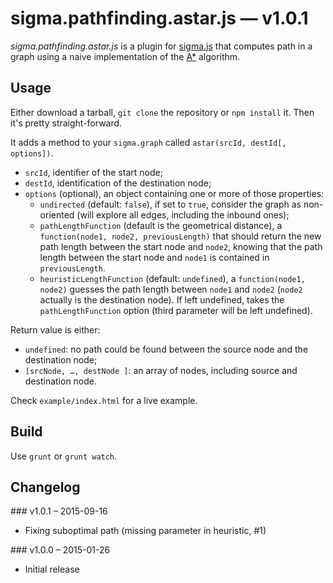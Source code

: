 sigma.pathfinding.astar.js — v1.0.1
===================================

*sigma.pathfinding.astar.js* is a plugin for [sigma.js](http://sigmajs.org) that computes path in a graph
using a naive implementation of the [A*](http://en.wikipedia.org/wiki/A*_search_algorithm) algorithm.

## Usage

Either download a tarball, `git clone` the repository or `npm install` it. Then it's pretty straight-forward.

It adds a method to your `sigma.graph` called `astar(srcId, destId[, options])`.
- `srcId`, identifier of the start node;
- `destId`, identification of the destination node;
- `options` (optional), an object containing one or more of those properties:
   - `undirected` (default: `false`), if set to `true`, consider the graph as non-oriented (will explore all edges, including the inbound ones);
   - `pathLengthFunction` (default is the geometrical distance), a `function(node1, node2, previousLength)` that should return the new path length between the start node and `node2`, knowing that the path length between the start node and `node1` is contained in `previousLength`.
   - `heuristicLengthFunction` (default: `undefined`), a `function(node1, node2)` guesses the path length between `node1` and `node2` (`node2` actually is the destination node). If left undefined, takes the `pathLengthFunction` option (third parameter will be left undefined).

Return value is either:
- `undefined`: no path could be found between the source node and the destination node;
- `[srcNode, …, destNode ]`: an array of nodes, including source and destination node.

Check `example/index.html` for a live example.

## Build

Use `grunt` or `grunt watch`.

## Changelog

### v1.0.1 – 2015-09-16

* Fixing suboptimal path (missing parameter in heuristic, #1)

### v1.0.0 – 2015-01-26

* Initial release
